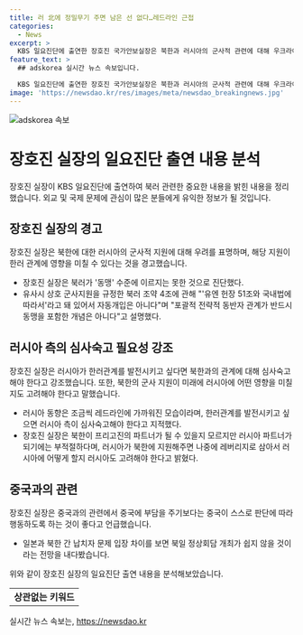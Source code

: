 ```yaml
---
title: 러 北에 정밀무기 주면 남은 선 없다…레드라인 근접
categories:
  - News
excerpt: >
  KBS 일요진단에 출연한 장호진 국가안보실장은 북한과 러시아의 군사적 관련에 대해 우크라이나의 입장을 강조했다. 러시아가 북한에 무기를 지원할 경우 한러관계에 영향을 미칠 수 있다고 경고하며, 북러가 동맹 수준에 이르지 못하고 있다고 언급했다. 그는 러시아가 우크라이나 전쟁 후 한러관계를 발전시키려면 심사숙고해야 한다고 지적하고, 북한이 러시아에 레버리지로 활용될 가능성을 언급했다. 추가로 중국과 일본의 관련 질문에 대해서는 구체적인 언급을 피했다.
feature_text: >
  ## adskorea 실시간 뉴스 속보입니다.

  KBS 일요진단에 출연한 장호진 국가안보실장은 북한과 러시아의 군사적 관련에 대해 우크라이나의 입장을 강조했다. 러시아가 북한에 무기를 지원할 경우 한러관계에 영향을 미칠 수 있다고 경고하며, 북러가 동맹 수준에 이르지 못하고 있다고 언급했다. 그는 러시아가 우크라이나 전쟁 후 한러관계를 발전시키려면 심사숙고해야 한다고 지적하고, 북한이 러시아에 레버리지로 활용될 가능성을 언급했다. 추가로 중국과 일본의 관련 질문에 대해서는 구체적인 언급을 피했다.
image: 'https://newsdao.kr/res/images/meta/newsdao_breakingnews.jpg'
---
```


<p><img src="https://newsdao.kr/res/images/meta/newsdao_breakingnews.jpg" alt="adskorea 속보" /></p>

<h1>장호진 실장의 일요진단 출연 내용 분석</h1>

<p data-ke-size="size16">장호진 실장이 KBS 일요진단에 출연하여 북러 관련한 중요한 내용을 밝힌 내용을 정리했습니다. 외교 및 국제 문제에 관심이 많은 분들에게 유익한 정보가 될 것입니다.</p>

<h2 data-ke-size="size26">장호진 실장의 경고</h2>

<p data-ke-size="size16">장호진 실장은 북한에 대한 러시아의 군사적 지원에 대해 우려를 표명하며, 해당 지원이 한러 관계에 영향을 미칠 수 있다는 것을 경고했습니다.</p>

<ul>
  <li>장호진 실장은 북러가 '동맹' 수준에 이르지는 못한 것으로 진단했다.</li>
  <li>유사시 상호 군사지원을 규정한 북러 조약 4조에 관해 "'유엔 헌장 51조와 국내법에 따라서'라고 돼 있어서 자동개입은 아니다"며 "포괄적 전략적 동반자 관계가 반드시 동맹을 포함한 개념은 아니다"고 설명했다.</li>
</ul>

<h2 data-ke-size="size26">러시아 측의 심사숙고 필요성 강조</h2>

<p data-ke-size="size16">장호진 실장은 러시아가 한러관계를 발전시키고 싶다면 북한과의 관계에 대해 심사숙고해야 한다고 강조했습니다. 또한, 북한의 군사 지원이 미래에 러시아에 어떤 영향을 미칠지도 고려해야 한다고 말했습니다.</p>

<ul>
  <li>러시아 동향은 조금씩 레드라인에 가까워진 모습이라며, 한러관계를 발전시키고 싶으면 러시아 측이 심사숙고해야 한다고 지적했다.</li>
  <li>장호진 실장은 북한이 프리고진의 파트너가 될 수 있을지 모르지만 러시아 파트너가 되기에는 부적절하다며, 러시아가 북한에 지원해주면 나중에 레버리지로 삼아서 러시아에 어떻게 할지 러시아도 고려해야 한다고 밝혔다.</li>
</ul>

<h2 data-ke-size="size26">중국과의 관련</h2>

<p data-ke-size="size16">장호진 실장은 중국과의 관련에서 중국에 부담을 주기보다는 중국이 스스로 판단에 따라 행동하도록 하는 것이 좋다고 언급했습니다.</p>

<ul>
  <li>일본과 북한 간 납치자 문제 입장 차이를 보면 북일 정상회담 개최가 쉽지 않을 것이라는 전망을 내다봤습니다.</li>
</ul>

<p data-ke-size="size16">위와 같이 장호진 실장의 일요진단 출연 내용을 분석해보았습니다.</p>

<table style="width: 100%;">
<tbody>
<tr>
<td style="text-align: center; height: 17px;"><b>상관없는 키워드</b></td>
</tr>
</tbody>
</table>
실시간 뉴스 속보는, <a href="https://newsdao.kr" rel="dofollow">https://newsdao.kr</a>


